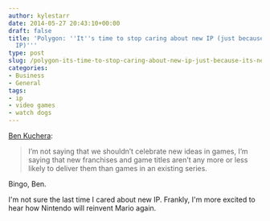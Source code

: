 ```yaml
---
author: kylestarr
date: 2014-05-27 20:43:10+00:00
draft: false
title: 'Polygon: ''It''s time to stop caring about new IP (just because it''s new
  IP)'''
type: post
slug: /polygon-its-time-to-stop-caring-about-new-ip-just-because-its-new-ip/
categories:
- Business
- General
tags:
- ip
- video games
- watch dogs
---
```


[Ben Kuchera](http://www.polygon.com/2014/5/27/5754388/watch-dogs-wolfenstein-new-ip-die-hard):

> I’m not saying that we shouldn’t celebrate new ideas in games, I’m saying that new franchises and game titles aren’t any more or less likely to deliver them than games in an existing series.

Bingo, Ben.

I'm not sure the last time I cared about new IP. Frankly, I'm more excited to hear how Nintendo will reinvent Mario again.
